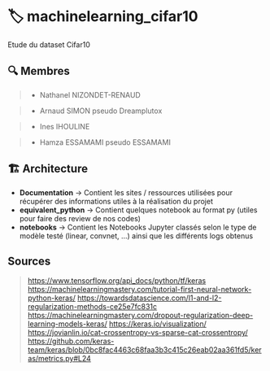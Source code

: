 # :label: machinelearning_cifar10
Etude du dataset Cifar10

## :mag: Membres

> - Nathanel NIZONDET-RENAUD

> - Arnaud SIMON pseudo Dreamplutox

> - Ines IHOULINE 

> - Hamza ESSAMAMI pseudo ESSAMAMI

## :building_construction: Architecture
* **Documentation** -> Contient les sites / ressources utilisées pour récupérer des informations utiles à la réalisation du projet
* **equivalent_python** -> Contient quelques notebook au format py (utiles pour faire des review de nos codes) 
* **notebooks** -> Contient les Notebooks Jupyter classés selon le type de modèle testé (linear, convnet, ...) ainsi que les différents logs obtenus

## Sources
> https://www.tensorflow.org/api_docs/python/tf/keras
> https://machinelearningmastery.com/tutorial-first-neural-network-python-keras/
> https://towardsdatascience.com/l1-and-l2-regularization-methods-ce25e7fc831c
> https://machinelearningmastery.com/dropout-regularization-deep-learning-models-keras/
> https://keras.io/visualization/
> https://jovianlin.io/cat-crossentropy-vs-sparse-cat-crossentropy/
> https://github.com/keras-team/keras/blob/0bc8fac4463c68faa3b3c415c26eab02aa361fd5/keras/metrics.py#L24

